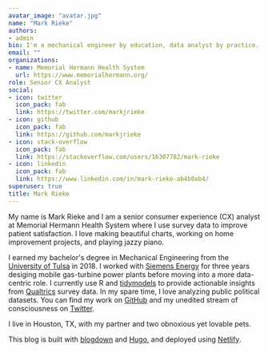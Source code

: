 ```yaml
---
avatar_image: "avatar.jpg"
name: "Mark Rieke"
authors:
- admin
bio: I'm a mechanical engineer by education, data analyst by practice. I love machine learning and communicating complex topics clearly with simple and beautiful charts. 
email: ""
organizations:
- name: Memorial Hermann Health System
  url: https://www.memorialhermann.org/
role: Senior CX Analyst
social:
- icon: twitter
  icon_pack: fab
  link: https://twitter.com/markjrieke
- icon: github
  icon_pack: fab
  link: https://github.com/markjrieke
- icon: stack-overflow
  icon_pack: fab
  link: https://stackoverflow.com/users/16307782/mark-rieke
- icon: linkedin
  icon_pack: fab
  link: https://www.linkedin.com/in/mark-rieke-ab4b0ab4/
superuser: true
title: Mark Rieke
---
```


My name is Mark Rieke and I am a senior consumer experience (CX) analyst at Memorial Hermann Health System where I use survey data to improve patient satisfaction. I love making beautiful charts, working on home improvement projects, and playing jazzy piano. 

I earned my bachelor's degree in Mechanical Engineering from the [University of Tulsa](https://utulsa.edu/) in 2018. I worked with [Siemens Energy](https://www.siemens-energy.com/global/en.html?stc=wwse100871&ef_id=Cj0KCQjwwY-LBhD6ARIsACvT72NfSUbr36ZMnmmEE-XTSEqcdiyCgkUgqj7l5Iz4Y7zguse4WFS4dQ8aAow-EALw_wcB:G:s&s_kwcid=AL!11761!3!454444191598!e!!g!!siemens%20energy&gclid=Cj0KCQjwwY-LBhD6ARIsACvT72NfSUbr36ZMnmmEE-XTSEqcdiyCgkUgqj7l5Iz4Y7zguse4WFS4dQ8aAow-EALw_wcB) for three years desiging mobile gas-turbine power plants before moving into a more data-centric role. I currently use R and [tidymodels](https://www.tidymodels.org/) to provide actionable insights from [Qualtrics](https://www.qualtrics.com/) survey data. In my spare time, I love analyzing public political datasets. You can find my work on [GitHub](https://github.com/markjrieke) and my unedited stream of consciousness on [Twitter](https://twitter.com/markjrieke). 

I live in Houston, TX, with my partner and two obnoxious yet lovable pets.

This blog is built with [blogdown](https://github.com/rstudio/blogdown) and [Hugo](https://gohugo.io/), and deployed using [Netlify](https://www.netlify.com/?utm_source=google&utm_medium=paid_search&utm_campaign=12755510784&adgroup=118788138897&utm_term=netlify&utm_content=kwd-371509120223&creative=516906172749&device=c&matchtype=e&location=9061129&gclid=Cj0KCQjwwY-LBhD6ARIsACvT72PlYcT1UACweNh5uokdU9cHdwpAtvHH4MJhXrEvl9yu3B11tUqWl2waAr9KEALw_wcB).

